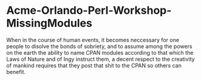 Acme-Orlando-Perl-Workshop-MissingModules
=========================================

When in the course of human events, it becomes neccessary for one people to disolve the bonds of sobriety, and to assume among the powers on the earth the ability to name CPAN modules according to that which the Laws of Nature and of Ingy instruct them, a decent respect to the creativity of mankind requires that they post that shit to the CPAN so others can benefit.
